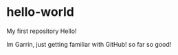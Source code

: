 # hello-world
My first repository
Hello! 

Im Garrin, just getting familiar with GitHub! so far so good!
